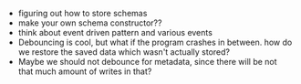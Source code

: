 - figuring out how to store schemas
- make your own schema constructor??
- think about event driven pattern and various events
- Debouncing is cool, but what if the program crashes in between. how do we restore the saved data which wasn't actually stored?
- Maybe we should not debounce for metadata, since there will be not that much amount of writes in that?
